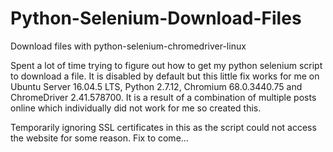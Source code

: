 # Python-Selenium-Download-Files
Download files with python-selenium-chromedriver-linux

Spent a lot of time trying to figure out how to get my python selenium script to download a file.
It is disabled by default but this little fix works for me on Ubuntu Server 16.04.5 LTS, Python 2.7.12, Chromium 68.0.3440.75 and ChromeDriver 2.41.578700. It is a result of a combination of multiple posts online which individually did not work for me so created this.

Temporarily ignoring SSL certificates in this as the script could not access the website for some reason. Fix to come...
